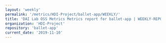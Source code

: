 ```yaml
---
layout: 'weekly'
permalink: '/metrics/HDI-Project/ballet-app/WEEKLY/'
title: 'DAI Lab OSS Metrics Metrics report for ballet-app | WEEKLY-REPORT-2019-11-10'
organization: 'HDI-Project'
repository: 'ballet-app'
current_date: '2019-11-10'
---
```

